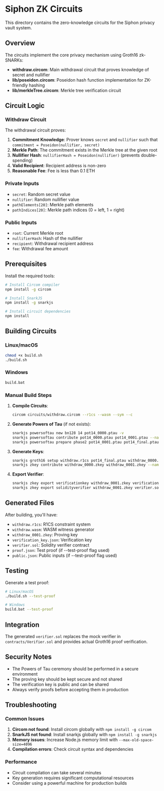 # Siphon ZK Circuits

This directory contains the zero-knowledge circuits for the Siphon privacy vault system.

## Overview

The circuits implement the core privacy mechanism using Groth16 zk-SNARKs:

- **withdraw.circom**: Main withdrawal circuit that proves knowledge of secret and nullifier
- **lib/poseidon.circom**: Poseidon hash function implementation for ZK-friendly hashing
- **lib/merkleTree.circom**: Merkle tree verification circuit

## Circuit Logic

### Withdraw Circuit

The withdrawal circuit proves:
1. **Commitment Knowledge**: Prover knows `secret` and `nullifier` such that `commitment = Poseidon(nullifier, secret)`
2. **Merkle Path**: The commitment exists in the Merkle tree at the given root
3. **Nullifier Hash**: `nullifierHash = Poseidon(nullifier)` (prevents double-spending)
4. **Valid Recipient**: Recipient address is non-zero
5. **Reasonable Fee**: Fee is less than 0.1 ETH

### Private Inputs
- `secret`: Random secret value
- `nullifier`: Random nullifier value
- `pathElements[20]`: Merkle path elements
- `pathIndices[20]`: Merkle path indices (0 = left, 1 = right)

### Public Inputs
- `root`: Current Merkle root
- `nullifierHash`: Hash of the nullifier
- `recipient`: Withdrawal recipient address
- `fee`: Withdrawal fee amount

## Prerequisites

Install the required tools:

```bash
# Install Circom compiler
npm install -g circom

# Install SnarkJS
npm install -g snarkjs

# Install circuit dependencies
npm install
```

## Building Circuits

### Linux/macOS
```bash
chmod +x build.sh
./build.sh
```

### Windows
```cmd
build.bat
```

### Manual Build Steps

1. **Compile Circuits**:
   ```bash
   circom circuits/withdraw.circom --r1cs --wasm --sym --c
   ```

2. **Generate Powers of Tau** (if not exists):
   ```bash
   snarkjs powersoftau new bn128 14 pot14_0000.ptau -v
   snarkjs powersoftau contribute pot14_0000.ptau pot14_0001.ptau --name="Siphon contribution" -v
   snarkjs powersoftau prepare phase2 pot14_0001.ptau pot14_final.ptau -v
   ```

3. **Generate Keys**:
   ```bash
   snarkjs groth16 setup withdraw.r1cs pot14_final.ptau withdraw_0000.zkey
   snarkjs zkey contribute withdraw_0000.zkey withdraw_0001.zkey --name="Siphon trusted setup" -v
   ```

4. **Export Verifier**:
   ```bash
   snarkjs zkey export verificationkey withdraw_0001.zkey verification_key.json
   snarkjs zkey export solidityverifier withdraw_0001.zkey verifier.sol
   ```

## Generated Files

After building, you'll have:

- `withdraw.r1cs`: R1CS constraint system
- `withdraw.wasm`: WASM witness generator
- `withdraw_0001.zkey`: Proving key
- `verification_key.json`: Verification key
- `verifier.sol`: Solidity verifier contract
- `proof.json`: Test proof (if --test-proof flag used)
- `public.json`: Public inputs (if --test-proof flag used)

## Testing

Generate a test proof:

```bash
# Linux/macOS
./build.sh --test-proof

# Windows
build.bat --test-proof
```

## Integration

The generated `verifier.sol` replaces the mock verifier in `contracts/Verifier.sol` and provides actual Groth16 proof verification.

## Security Notes

- The Powers of Tau ceremony should be performed in a secure environment
- The proving key should be kept secure and not shared
- The verification key is public and can be shared
- Always verify proofs before accepting them in production

## Troubleshooting

### Common Issues

1. **Circom not found**: Install circom globally with `npm install -g circom`
2. **SnarkJS not found**: Install snarkjs globally with `npm install -g snarkjs`
3. **Memory issues**: Increase Node.js memory limit with `--max-old-space-size=4096`
4. **Compilation errors**: Check circuit syntax and dependencies

### Performance

- Circuit compilation can take several minutes
- Key generation requires significant computational resources
- Consider using a powerful machine for production builds
